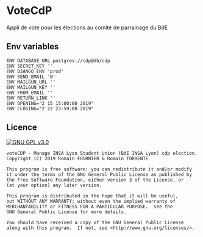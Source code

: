 # VoteCdP
Appli de vote pour les élections au comité de parrainage du BdE

## Env variables

```
ENV DATABASE_URL postgres://cdp@db/cdp
ENV SECRET_KEY ''
ENV DJANGO_ENV 'prod'
ENV SEND_EMAIL '0'
ENV MAILGUN_URL ''
ENV MAILGUN_KEY ''
ENV FROM_EMAIL ''
ENV RETURN_LINK ''
ENV OPENING="2 15 15:00:00 2019"
ENV CLOSING="2 22 23:59:00 2019"
```
## Licence

[![GNU GPL v3.0](http://www.gnu.org/graphics/gplv3-127x51.png)](http://www.gnu.org/licenses/gpl.html)

```
voteCDP - Manage INSA Lyon Student Union (BdE INSA Lyon) cdp election.
Copyright (C) 2019 Romain FOURNIER & Romain TORRENTE

This program is free software: you can redistribute it and/or modify
it under the terms of the GNU General Public License as published by
the Free Software Foundation, either version 3 of the License, or
(at your option) any later version.

This program is distributed in the hope that it will be useful,
but WITHOUT ANY WARRANTY; without even the implied warranty of
MERCHANTABILITY or FITNESS FOR A PARTICULAR PURPOSE.  See the
GNU General Public License for more details.

You should have received a copy of the GNU General Public License
along with this program.  If not, see <http://www.gnu.org/licenses/>.
```
